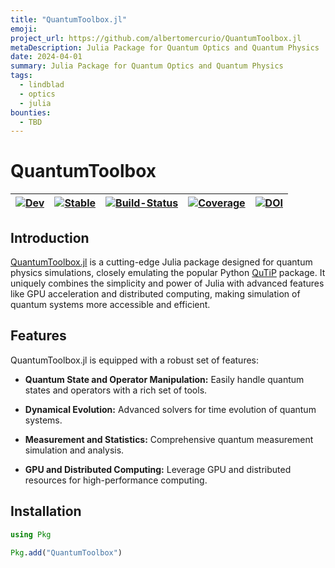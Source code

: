 ```yaml
---
title: "QuantumToolbox.jl"
emoji: 
project_url: https://github.com/albertomercurio/QuantumToolbox.jl
metaDescription: Julia Package for Quantum Optics and Quantum Physics
date: 2024-04-01
summary: Julia Package for Quantum Optics and Quantum Physics
tags:
  - lindblad
  - optics
  - julia
bounties:
  - TBD
---
```


# QuantumToolbox

| [![Dev](/assets/img/docs-dev-blue.svg)](https://albertomercurio.github.io/QuantumToolbox.jl/dev) | [![Stable](/assets/img/docs-stable-blue.svg)](https://albertomercurio.github.io/QuantumToolbox.jl/stable) | [![Build-Status](/assets/img/build-status.svg)](https://github.com/albertomercurio/QuantumToolbox.jl/actions/workflows/CI.yml?query=branch%3Amain) | [![Coverage](/assets/img/coverage.svg)](https://codecov.io/gh/albertomercurio/QuantumToolbox.jl) | [![DOI](/assets/img/DOI.svg)](https://doi.org/10.5281/zenodo.10822817) |
|-----|--------|-------|----------|-----|


## Introduction

[QuantumToolbox.jl](https://github.com/albertomercurio/QuantumToolbox.jl) is a cutting-edge Julia package designed for quantum physics simulations, closely emulating the popular Python [QuTiP](https://github.com/qutip/qutip) package. It uniquely combines the simplicity and power of Julia with advanced features like GPU acceleration and distributed computing, making simulation of quantum systems more accessible and efficient.

## Features

QuantumToolbox.jl is equipped with a robust set of features:

- **Quantum State and Operator Manipulation:** Easily handle quantum states and operators with a rich set of tools.

- **Dynamical Evolution:** Advanced solvers for time evolution of quantum systems.

- **Measurement and Statistics:** Comprehensive quantum measurement simulation and analysis.

- **GPU and Distributed Computing:** Leverage GPU and distributed resources for high-performance computing.

## Installation

```julia
using Pkg

Pkg.add("QuantumToolbox")
```